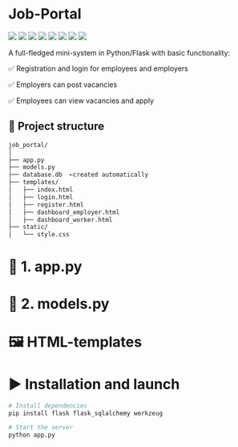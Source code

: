 # Job-Portal
 ![](https://komarev.com/ghpvc/?username=mscbuild) 
 ![](https://img.shields.io/github/license/mscbuild/Job-Portal) 
 ![](https://img.shields.io/badge/PRs-Welcome-green)
 ![](https://img.shields.io/github/languages/code-size/mscbuild/Job-Portal)
![](https://img.shields.io/badge/code%20style-python-green)
![](https://img.shields.io/github/stars/mscbuild)
![](https://img.shields.io/badge/Topic-Github-lighred)
![](https://img.shields.io/website?url=https%3A%2F%2Fgithub.com%2Fmscbuild)


A full-fledged mini-system in Python/Flask with basic functionality:

✅ Registration and login for employees and employers

✅ Employers can post vacancies

✅ Employees can view vacancies and apply

## 📁 Project structure

~~~bash
job_portal/
│
├── app.py
├── models.py
├── database.db  ←created automatically
├── templates/
│   ├── index.html
│   ├── login.html
│   ├── register.html
│   ├── dashboard_employer.html
│   ├── dashboard_worker.html
├── static/
│   └── style.css
~~~

# 🔧 1. app.py

# 📄 2. models.py

# 🖼️ HTML-templates

# ▶️ Installation and launch
~~~bash
# Install dependencies
pip install flask flask_sqlalchemy werkzeug

# Start the server
python app.py
~~~
